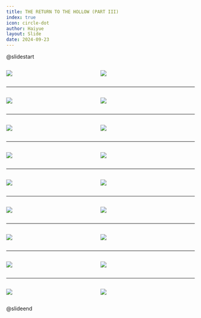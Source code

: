 ```yaml
---
title: THE RETURN TO THE HOLLOW (PART III)
index: true
icon: circle-dot
author: Haiyue
layout: Slide
date: 2024-09-23
---
```

 
@slidestart

<div style="display:flex">
<div style="flex:1">

![](https://raw.githubusercontent.com/yclord/reading/refs/heads/master/english/Level-T/THE%20RETURN%20TO%20THE%20HOLLOW%20(PART%20III)/001.webp)
</div>
<div style="flex:1">

![](https://raw.githubusercontent.com/yclord/reading/refs/heads/master/english/Level-T/THE%20RETURN%20TO%20THE%20HOLLOW%20(PART%20III)/002.webp)
</div>
</div>

---

<div style="display:flex">
<div style="flex:1">

![](https://raw.githubusercontent.com/yclord/reading/refs/heads/master/english/Level-T/THE%20RETURN%20TO%20THE%20HOLLOW%20(PART%20III)/003.webp)
</div>
<div style="flex:1">

![](https://raw.githubusercontent.com/yclord/reading/refs/heads/master/english/Level-T/THE%20RETURN%20TO%20THE%20HOLLOW%20(PART%20III)/004.webp)
</div>
</div>

---

<div style="display:flex">
<div style="flex:1">

![](https://raw.githubusercontent.com/yclord/reading/refs/heads/master/english/Level-T/THE%20RETURN%20TO%20THE%20HOLLOW%20(PART%20III)/005.webp)
</div>
<div style="flex:1">

![](https://raw.githubusercontent.com/yclord/reading/refs/heads/master/english/Level-T/THE%20RETURN%20TO%20THE%20HOLLOW%20(PART%20III)/006.webp)
</div>
</div>

---

<div style="display:flex">
<div style="flex:1">

![](https://raw.githubusercontent.com/yclord/reading/refs/heads/master/english/Level-T/THE%20RETURN%20TO%20THE%20HOLLOW%20(PART%20III)/007.webp)
</div>
<div style="flex:1">

![](https://raw.githubusercontent.com/yclord/reading/refs/heads/master/english/Level-T/THE%20RETURN%20TO%20THE%20HOLLOW%20(PART%20III)/008.webp)
</div>
</div>

---

<div style="display:flex">
<div style="flex:1">

![](https://raw.githubusercontent.com/yclord/reading/refs/heads/master/english/Level-T/THE%20RETURN%20TO%20THE%20HOLLOW%20(PART%20III)/009.webp)
</div>
<div style="flex:1">

![](https://raw.githubusercontent.com/yclord/reading/refs/heads/master/english/Level-T/THE%20RETURN%20TO%20THE%20HOLLOW%20(PART%20III)/010.webp)
</div>
</div>

---

<div style="display:flex">
<div style="flex:1">

![](https://raw.githubusercontent.com/yclord/reading/refs/heads/master/english/Level-T/THE%20RETURN%20TO%20THE%20HOLLOW%20(PART%20III)/011.webp)
</div>
<div style="flex:1">

![](https://raw.githubusercontent.com/yclord/reading/refs/heads/master/english/Level-T/THE%20RETURN%20TO%20THE%20HOLLOW%20(PART%20III)/012.webp)
</div>
</div>

---

<div style="display:flex">
<div style="flex:1">

![](https://raw.githubusercontent.com/yclord/reading/refs/heads/master/english/Level-T/THE%20RETURN%20TO%20THE%20HOLLOW%20(PART%20III)/013.webp)
</div>
<div style="flex:1">

![](https://raw.githubusercontent.com/yclord/reading/refs/heads/master/english/Level-T/THE%20RETURN%20TO%20THE%20HOLLOW%20(PART%20III)/014.webp)
</div>
</div>

---

<div style="display:flex">
<div style="flex:1">

![](https://raw.githubusercontent.com/yclord/reading/refs/heads/master/english/Level-T/THE%20RETURN%20TO%20THE%20HOLLOW%20(PART%20III)/015.webp)
</div>
<div style="flex:1">

![](https://raw.githubusercontent.com/yclord/reading/refs/heads/master/english/Level-T/THE%20RETURN%20TO%20THE%20HOLLOW%20(PART%20III)/016.webp)
</div>
</div>

---

<div style="display:flex">
<div style="flex:1">

![](https://raw.githubusercontent.com/yclord/reading/refs/heads/master/english/Level-T/THE%20RETURN%20TO%20THE%20HOLLOW%20(PART%20III)/017.webp)
</div>
<div style="flex:1">

![](https://raw.githubusercontent.com/yclord/reading/refs/heads/master/english/Level-T/THE%20RETURN%20TO%20THE%20HOLLOW%20(PART%20III)/018.webp)
</div>
</div>

@slideend